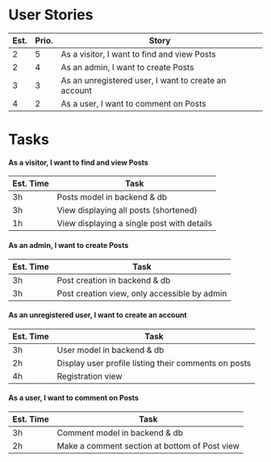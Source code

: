 # User Stories
| Est. | Prio. | Story |
| ---- | ----- | ----- |
| 2    | 5     | As a visitor, I want to find and view Posts |
| 2    | 4     | As an admin, I want to create Posts |
| 3    | 3     | As an unregistered user, I want to create an account |
| 4    | 2     | As a user, I want to comment on Posts |

# Tasks
#### As a visitor, I want to find and view Posts
| Est. Time | Task |
| --------- | ---- |
| 3h        | Posts model in backend & db |
| 3h        | View displaying all posts (shortened) |
| 1h        | View displaying a single post with details |

#### As an admin, I want to create Posts
| Est. Time | Task |
| --------- | ---- |
| 3h        | Post creation in backend & db |
| 3h        | Post creation view, only accessible by admin |

#### As an unregistered user, I want to create an account
| Est. Time | Task |
| --------- | ---- |
| 3h        | User model in backend & db |
| 2h        | Display user profile listing their comments on posts
| 4h        | Registration view |

#### As a user, I want to comment on Posts
| Est. Time | Task |
| --------- | ---- |
| 3h        | Comment model in backend & db |
| 2h        | Make a comment section at bottom of Post view |
